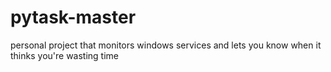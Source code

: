 # pytask-master
personal project that monitors windows services and lets you know when it thinks you're wasting time
